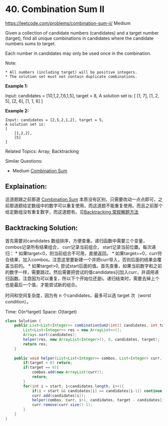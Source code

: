 # 40. Combination Sum II
<https://leetcode.com/problems/combination-sum-ii/>
Medium

Given a collection of candidate numbers (candidates) and a target number (target), find all unique combinations in candidates where the candidate numbers sums to target.

Each number in candidates may only be used once in the combination.

Note:

    * All numbers (including target) will be positive integers.
    * The solution set must not contain duplicate combinations.

**Example 1:**

Input: candidates = [10,1,2,7,6,1,5], target = 8,
A solution set is:
    [
        [1, 7],
        [1, 2, 5],
        [2, 6],
        [1, 1, 6]
    ]

**Example 2:**

    Input: candidates = [2,5,2,1,2], target = 5,
    A solution set is:
    [
        [1,2,2],
        [5]
    ]

Related Topics: Array; Backtracking

Similar Questions: 
* Medium [Combination Sum](https://leetcode.com/problems/combination-sum/)

## Explaination: 
这道题跟之前那道 [Combination Sum](https://leetcode.com/problems/combination-sum/) 本质没有区别，只需要改动一点点即可，之前那道题给定数组中的数字可以重复使用，而这道题不能重复使用。而且之前那个给定数组没有重复数字，而这道题有。见[Backtracking 常规解题方法](../summary/Backtracking%20常规解题方法.md)


## Backtracking Solution: 
首先需要对candidates 数组排序，方便查重。递归函数中需要三个变量， combos记录所有结果组合， curr记录当前组合， start记录当前位置。每次递归：
    * 如果target<0，则当前组合不可用，直接返回。
    * 如果target==0，curr符合结果，加入combos。注意这里要新建一个并把curr导入，否则后面的结果会覆盖当前的。
    * 如果target>0, 尝试start后面的值。首先查重，如果当前数字和之前的数字一样，需要跳过。然后需要把尝试的值candidates[i]加入curr，并调用递归函数。注意因为可以重复，所以下个开始位还是i。递归结束时，需要去掉上个也是最后一个值，才能尝试新的组合。

时间和空间复杂度，因为有 n 个candidates，最多可以选 target 次（worst condition）。

Time: O(n^target)
Space: O(target)

```java
class Solution {
    public List<List<Integer>> combinationSum2(int[] candidates, int target) {
        List<List<Integer>> res = new ArrayList<>();
        Arrays.sort(candidates);
        helper(res, new ArrayList<Integer>(), 0, candidates, target);
        return res;
    }
    
    public void helper(List<List<Integer>> combos, List<Integer> curr, int start, int[] candidates, int target){
        if(target < 0) return;
        if(target == 0){
            combos.add(new ArrayList(curr));
            return;
        }
        for(int i = start; i<candidates.length; i++){
            if(i > start && candidates[i] == candidates[i-1]) continue;
            curr.add(candidates[i]);
            helper(combos, curr, i+1, candidates, target - candidates[i]);
            curr.remove(curr.size()-1);
        }
    }
}
```